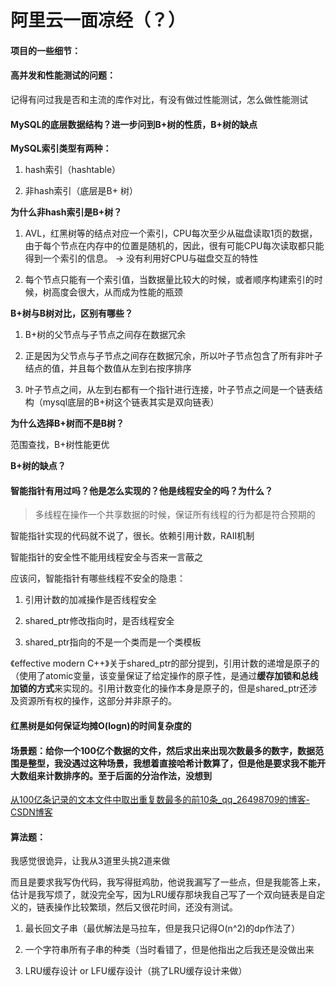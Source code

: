 # 阿里云一面凉经（？）



#### 项目的一些细节：





#### 高并发和性能测试的问题：

记得有问过我是否和主流的库作对比，有没有做过性能测试，怎么做性能测试



#### MySQL的底层数据结构？进一步问到B+树的性质，B+树的缺点

**MySQL索引类型有两种：**

1. hash索引（hashtable）

2. 非hash索引（底层是B+ 树）

**为什么非hash索引是B+树？**

1. AVL，红黑树等的结点对应一个索引，CPU每次至少从磁盘读取1页的数据，由于每个节点在内存中的位置是随机的，因此，很有可能CPU每次读取都只能得到一个索引的信息。 -> 没有利用好CPU与磁盘交互的特性

2. 每个节点只能有一个索引值，当数据量比较大的时候，或者顺序构建索引的时候，树高度会很大，从而成为性能的瓶颈

**B+树与B树对比，区别有哪些？**

1. B+树的父节点与子节点之间存在数据冗余

2. 正是因为父节点与子节点之间存在数据冗余，所以叶子节点包含了所有非叶子结点的值，并且每个数值从左到右按序排序

3. 叶子节点之间，从左到右都有一个指针进行连接，叶子节点之间是一个链表结构（mysql底层的B+树这个链表其实是双向链表）

**为什么选择B+树而不是B树？**

范围查找，B+树性能更优



**B+树的缺点？**









#### 智能指针有用过吗？他是怎么实现的？他是线程安全的吗？为什么？

> 多线程在操作一个共享数据的时候，保证所有线程的行为都是符合预期的

智能指针实现的代码就不说了，很长。依赖引用计数，RAII机制

智能指针的安全性不能用线程安全与否来一言蔽之

应该问，智能指针有哪些线程不安全的隐患：

1. 引用计数的加减操作是否线程安全

2. shared_ptr修改指向时，是否线程安全

3. shared_ptr指向的不是一个类而是一个类模板

《effective modern C++》关于shared_ptr的部分提到，引用计数的递增是原子的（使用了atomic变量，该变量保证了给定操作的原子性，是通过**缓存加锁和总线加锁的方式**来实现的。引用计数变化的操作本身是原子的，但是shared_ptr还涉及资源所有权的操作，这部分并非原子的。



#### 红黑树是如何保证均摊O(logn)的时间复杂度的





#### 场景题：给你一个100亿个数据的文件，然后求出来出现次数最多的数字，数据范围是整型，我没遇过这种场景，我想着直接哈希计数算了，但是他是要求我不能开大数组来计数排序的。至于后面的分治作法，没想到

[从100亿条记录的文本文件中取出重复数最多的前10条_qq_26498709的博客-CSDN博客](https://blog.csdn.net/qq_26498709/article/details/78432054)



#### 算法题：

我感觉很诡异，让我从3道里头挑2道来做

而且是要求我写伪代码，我写得挺鸡肋，他说我漏写了一些点，但是我能答上来，估计是我写烦了，就没完全写，因为LRU缓存那块我自己写了一个双向链表是自定义的，链表操作比较繁琐，然后又很花时间，还没有测试。

1. 最长回文子串（最优解法是马拉车，但是我只记得O(n^2)的dp作法了）

2. 一个字符串所有子串的种类（当时看错了，但是他指出之后我还是没做出来

3. LRU缓存设计 or LFU缓存设计（挑了LRU缓存设计来做）
